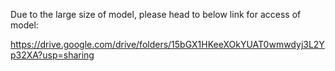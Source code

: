 Due to the large size of model, please head to below link for access of model:

https://drive.google.com/drive/folders/15bGX1HKeeXOkYUAT0wmwdyj3L2Yp32XA?usp=sharing
